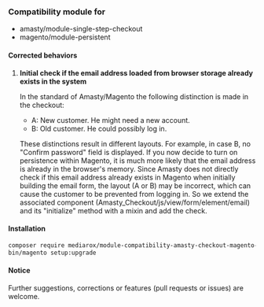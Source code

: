 ### Compatibility module for
* amasty/module-single-step-checkout
* magento/module-persistent

#### Corrected behaviors

1. **Initial check if the email address loaded from browser storage already exists in the system**

   In the standard of Amasty/Magento the following distinction is made in the checkout:

   * A: New customer. He might need a new account.
   * B: Old customer. He could possibly log in.

   These distinctions result in different layouts. For example, in case B, no "Confirm password" field is displayed.
   If you now decide to turn on persistence within Magento, it is much more likely that the email address is already in the browser's memory.
   Since Amasty does not directly check if this email address already exists in Magento when initially building the email form, the layout (A or B) may be incorrect, which can cause the customer to be prevented from logging in.
   So we extend the associated component (Amasty_Checkout/js/view/form/element/email) and its "initialize" method with a mixin and add the check.

#### Installation
```bash
composer require mediarox/module-compatibility-amasty-checkout-magento-persistent
bin/magento setup:upgrade
```

#### Notice

Further suggestions, corrections or features (pull requests or issues) are welcome.